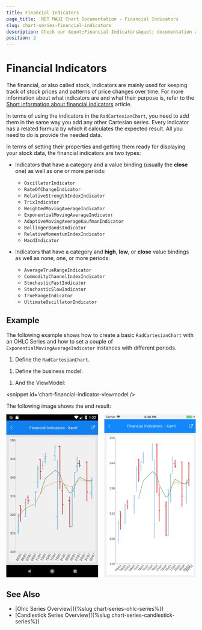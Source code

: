 ```yaml
---
title: Financial Indicators
page_title: .NET MAUI Chart Documentation - Financial Indicators
slug: chart-series-financial-indicators
description: Check our &quot;Financial Indicators&quot; documentation article for Telerik Chart for .NET MAUI
position: 2
---
```


# Financial Indicators

The financial, or also called stock, indicators are mainly used for keeping track of stock prices and patterns of price changes over time. For more information about what indicators are and what their purpose is, refer to the [Short information about financial indicators](https://www.investopedia.com/terms/t/technicalindicator.asp) article.

In terms of using the indicators in the `RadCartesianChart`, you need to add them in the same way you add any other Cartesian series. Every indicator has a related formula by which it calculates the expected result. All you need to do is provide the needed data.

In terms of setting their properties and getting them ready for displaying your stock data, the financial indicators are two types:

* Indicators that have a category and a value binding (usually the **close** one) as well as one or more periods:  

  * `OscillatorIndicator`
  * `RateOfChangeIndicator`
  * `RelativeStrengthIndexIndicator`
  * `TrixIndicator`
  * `WeightedMovingAverageIndicator`
  * `ExponentialMovingAverageIndicator`
  * `AdaptiveMovingAverageKaufmanIndicator`
  * `BollingerBandsIndicator`
  * `RelativeMomentumIndexIndicator`
  * `MacdIndicator`

* Indicators that have a category and **high**, **low**, or **close** value bindings as well as none, one, or more periods:

  * `AverageTrueRangeIndicator`
  * `CommodityChannelIndexIndicator`
  * `StochasticFastIndicator`
  * `StochasticSlowIndicator`
  * `TrueRangeIndicator`
  * `UltimateOscillatorIndicator`

## Example

The following example shows how to create a basic `RadCartesianChart` with an OHLC Series and how to set a couple of `ExponentialMovingAverageIndicator` instances with different periods.

1. Define the `RadCartesianChart`.

 <snippet id='chart-series-indicators-xaml' />

1. Define the business model:

 <snippet id='chart-ohlc-datapoint-csharp' />



 1. And the ViewModel:

  <snippet id='chart-financial-indicator-viewmodel />


The following image shows the end result:

![Financial Indicators](images/indicators_series.png)

## See Also

- [Ohlc Series Overview]({%slug chart-series-ohlc-series%})
- [Candlestick Series Overview]({%slug chart-series-candlestick-series%})
